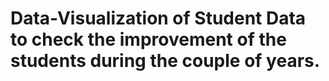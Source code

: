 # Data-Visualization of Student Data to check the improvement of the students during the couple of years.
